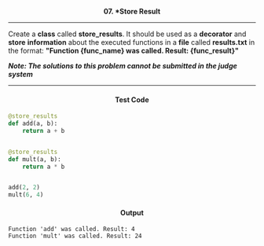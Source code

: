 <p align="center">
<strong>
07. *Store Result
</strong>
</p>

________________________________________________________

<p align="left">

Create a **class** called **store_results**. It should be used as a **decorator** and **store** **information** about
the executed functions in a **file** called **results.txt** in the format: **"Function {func_name} was called. Result:
{func_result}"**

_**Note: The solutions to this problem cannot be submitted in the judge system**_
</p>

_____________________________________________________________

<h4 align="center">Test Code</h4>

```Python
@store_results
def add(a, b):
    return a + b


@store_results
def mult(a, b):
    return a * b


add(2, 2)
mult(6, 4)
```

<h4 align="center">Output</h4>

```
Function 'add' was called. Result: 4
Function 'mult' was called. Result: 24
```

